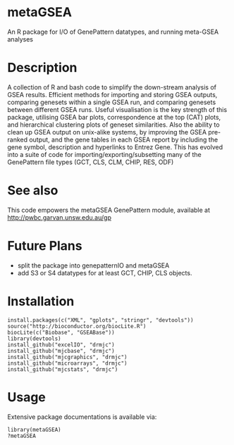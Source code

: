 metaGSEA
========

An R package for I/O of GenePattern datatypes, and running meta-GSEA analyses

Description
===========
A collection of R and bash code to simplify
the down-stream analysis of GSEA results. Efficient
methods for importing and storing GSEA outputs,
comparing genesets within a single GSEA run, and
comparing genesets between different GSEA runs. Useful
visualisation is the key strength of this package,
utilising GSEA bar plots, correspondence at the top
(CAT) plots, and hierarchical clustering plots of
geneset similarities. Also the ability to clean up GSEA
output on unix-alike systems, by improving the GSEA
pre-ranked output, and the gene tables in each GSEA
report by including the gene symbol, description and
hyperlinks to Entrez Gene. This has evolved into a suite
of code for importing/exporting/subsetting many of the
GenePattern file types (GCT, CLS, CLM, CHIP, RES, ODF)

See also
========
This code empowers the metaGSEA GenePattern module, available at 
http://pwbc.garvan.unsw.edu.au/gp

Future Plans
============
- split the package into genepatternIO and metaGSEA
- add S3 or S4 datatypes for at least GCT, CHIP, CLS objects.

Installation
============

    install.packages(c("XML", "gplots", "stringr", "devtools"))
    source("http://bioconductor.org/biocLite.R")
    biocLite(c("Biobase", "GSEABase"))
    library(devtools)
    install_github("excelIO", "drmjc")
    install_github("mjcbase", "drmjc")
    install_github("mjcgraphics", "drmjc")
    install_github("microarrays", "drmjc")
    install_github("mjcstats", "drmjc")

Usage
=====
Extensive package documentations is available via:

	library(metaGSEA)
	?metaGSEA
